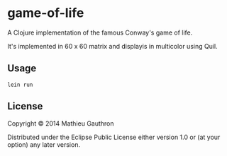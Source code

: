 # game-of-life

A Clojure implementation of the famous Conway's game of life.

It's implemented in 60 x 60 matrix and displayis in multicolor using Quil.

## Usage

    lein run

## License

Copyright © 2014 Mathieu Gauthron

Distributed under the Eclipse Public License either version 1.0 or (at
your option) any later version.
